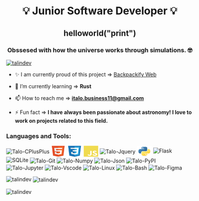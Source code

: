 <h1 align="center">💡 Junior Software Developer 💡</h1>
<h2 align="center">helloworld("print")</h2>
<h3 align="center">Obssesed with how the universe works through simulations. 🤓</h3>

<p align="left"> <a href="https://github.com/ryo-ma/github-profile-trophy"><img src="https://github-profile-trophy.vercel.app/?username=talindev" alt="talindev" /></a> </p>

- ✨ I am currently proud of this project => [Backpackify Web](https://github.com/talindev/Backpackify-Web)

- 🌱 I’m currently learning => **Rust**

- 📫 How to reach me => **italo.business11@gmail.com**

- ⚡ Fun fact => **I have always been passionate about astronomy! I love to work on projects related to this field.**

<h3 align="left">Languages and Tools:</h3>
<p align="left"> 
  <img align="center" alt="Talo-CPlusPlus" height="30" width="40" src="https://cdn.jsdelivr.net/gh/devicons/devicon@latest/icons/cplusplus/cplusplus-original.svg">
  <img align="center" alt="Talo-HTML" height="30" width="40" src="https://raw.githubusercontent.com/devicons/devicon/master/icons/html5/html5-original.svg">
  <img align="center" alt="Talo-CSS" height="30" width="40" src="https://raw.githubusercontent.com/devicons/devicon/master/icons/css3/css3-original.svg">
  <img align="center" alt="Talo-JS" height="30" width="40" src="https://raw.githubusercontent.com/devicons/devicon/master/icons/javascript/javascript-plain.svg">
  <img align="center" alt="Talo-Jquery" height="30" width="40" src="https://cdn.jsdelivr.net/gh/devicons/devicon@latest/icons/jquery/jquery-original.svg">
  <img align="center" alt="Talo-Python" height="30" width="40" src="https://raw.githubusercontent.com/devicons/devicon/master/icons/python/python-original.svg">
  <img width="40" src="https://user-images.githubusercontent.com/25181517/183423775-2276e25d-d43d-4e58-890b-edbc88e915f7.png" alt="Flask" title="Flask"/>
  <img width="40" src="https://github.com/marwin1991/profile-technology-icons/assets/136815194/82df4543-236b-4e45-9604-5434e3faab17" alt="SQLite" title="SQLite"/>
  <img align="center" alt="Talo-Git" height="30" width="40" src="https://cdn.jsdelivr.net/gh/devicons/devicon@latest/icons/git/git-original.svg">
  <img align="center" alt="Talo-Numpy" height="30" width="40" src="https://cdn.jsdelivr.net/gh/devicons/devicon@latest/icons/numpy/numpy-original.svg">
  <img align="center" alt="Talo-Json" height="30" width="40" src="https://cdn.jsdelivr.net/gh/devicons/devicon@latest/icons/json/json-original.svg">
  <img align="center" alt="Talo-PyPI" height="30" width="40" src="https://cdn.jsdelivr.net/gh/devicons/devicon@latest/icons/pypi/pypi-original.svg">
  <img align="center" alt="Talo-Jupyter" height="30" width="40" src="https://cdn.jsdelivr.net/gh/devicons/devicon@latest/icons/jupyter/jupyter-original.svg">
  <img align="center" alt="Talo-Vscode" height="30" width="40" src="https://cdn.jsdelivr.net/gh/devicons/devicon@latest/icons/vscode/vscode-original.svg">
  <img align="center" alt="Talo-Linux" height="30" width="40" src="https://cdn.jsdelivr.net/gh/devicons/devicon@latest/icons/linux/linux-original.svg">
  <img align="center" alt="Talo-Bash" height="30" width="40" src="https://cdn.simpleicons.org/gnubash/4EAA25">
  <img align="center" alt="Talo-Figma" height="30" width="40" src="https://cdn.jsdelivr.net/gh/devicons/devicon@latest/icons/figma/figma-original.svg">
  </p>

<p><img align="left" src="https://github-readme-stats.vercel.app/api/top-langs?username=talindev&show_icons=true&theme=cobalt&locale=en&layout=compact" alt="talindev" /></p>

<p>&nbsp;<img align="center" src="https://github-readme-stats.vercel.app/api?username=talindev&show_icons=true&theme=dracula&locale=en" alt="talindev" /></p>

<p><img align="center" src="https://github-readme-streak-stats.herokuapp.com/?user=talindev&theme=dark" alt="talindev" /></p>
